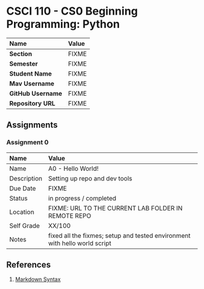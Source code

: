 # CSCI 110 - CS0 Beginning Programming: Python

| Name | Value |
|:---|:---|
| **Section**           | FIXME |
| **Semester**          | FIXME |
| **Student Name**      | FIXME |
| **Mav Username**      | FIXME |
| **GitHub Username**   | FIXME |
| **Repository URL**    | FIXME |

## Assignments

### Assignment 0

| Name | Value |
| :--- | :--- |
| Name          | A0 - Hello World! |
| Description   | Setting up repo and dev tools |
| Due Date      | FIXME |
| Status        | in progress / completed |
| Location      | FIXME: URL TO THE CURRENT LAB FOLDER IN REMOTE REPO |
| Self Grade    | XX/100 |
| Notes         | fixed all the fixmes; setup and tested environment with hello world script |

## References

1. [Markdown Syntax](https://github.com/adam-p/markdown-here/wiki/Markdown-Cheatsheet)
